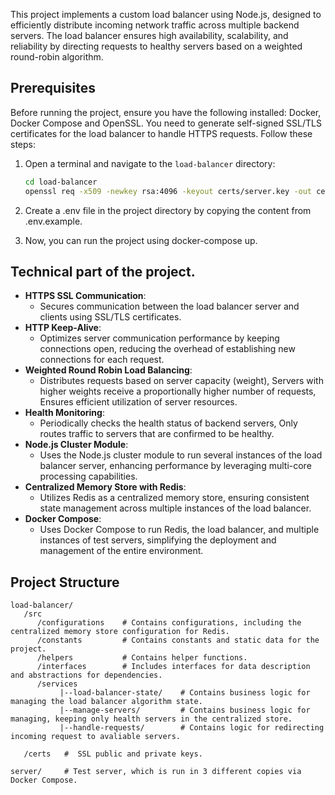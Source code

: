 This project implements a custom load balancer using Node.js, designed to efficiently distribute incoming network traffic across multiple backend servers. The load balancer ensures high availability, scalability, and reliability by directing requests to healthy servers based on a weighted round-robin algorithm.

## Prerequisites

Before running the project, ensure you have the following installed: Docker, Docker Compose and OpenSSL.
You need to generate self-signed SSL/TLS certificates for the load balancer to handle HTTPS requests. Follow these steps:

1. Open a terminal and navigate to the `load-balancer` directory:

   ```sh
   cd load-balancer
   openssl req -x509 -newkey rsa:4096 -keyout certs/server.key -out certs/server.cert -days 365 -nodes -subj "/C=US/ST=State/L=Locality/O=Organization/OU=Unit/CN=localhost"
   ```

2. Create a .env file in the project directory by copying the content from .env.example.

3. Now, you can run the project using docker-compose up.

## Technical part of the project.

- **HTTPS SSL Communication**:
  - Secures communication between the load balancer server and clients using SSL/TLS certificates.
- **HTTP Keep-Alive**:
  - Optimizes server communication performance by keeping connections open, reducing the overhead of establishing new connections for each request.
- **Weighted Round Robin Load Balancing**:
  - Distributes requests based on server capacity (weight), Servers with higher weights receive a proportionally higher number of requests, Ensures efficient utilization of server resources.
- **Health Monitoring**:
  - Periodically checks the health status of backend servers, Only routes traffic to servers that are confirmed to be healthy.
- **Node.js Cluster Module**:
  - Uses the Node.js cluster module to run several instances of the load balancer server, enhancing performance by leveraging multi-core processing capabilities.
- **Centralized Memory Store with Redis**:
  - Utilizes Redis as a centralized memory store, ensuring consistent state management across multiple instances of the load balancer.
- **Docker Compose**:
  - Uses Docker Compose to run Redis, the load balancer, and multiple instances of test servers, simplifying the deployment and management of the entire environment.

## Project Structure

```
load-balancer/
   /src
      /configurations    # Contains configurations, including the centralized memory store configuration for Redis.
      /constants         # Contains constants and static data for the project.
      /helpers           # Contains helper functions.
      /interfaces        # Includes interfaces for data description and abstractions for dependencies.
      /services
           |--load-balancer-state/    # Contains business logic for managing the load balancer algorithm state.
           |--manage-servers/         # Contains business logic for managing, keeping only health servers in the centralized store.
           |--handle-requests/        # Contains logic for redirecting incoming request to avaliable servers.

   /certs   #  SSL public and private keys.

server/     # Test server, which is run in 3 different copies via Docker Compose.

```
